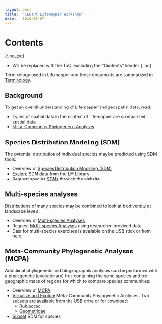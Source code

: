 ```yaml
---
layout: post
title:  "CENTRA Lifemapper Workshop"
date:   2018-05-07
---
```



# Contents
{:.no_toc}

* Will be replaced with the ToC, excluding the "Contents" header
{:toc}

Terminology used in Lifemapper and these documents are summarized in 
[Terminology](/terms).

## Background
To get an overall understanding of Lifemapper and geospatial data, read:
  * Types of spatial data in the context of Lifemapper are summarized 
    [spatial data](/researcher/spatialData)
  * [Meta-Community Phylogenetic Analyses](/researcher/mcpa)
  
## Species Distribution Modeling (SDM)
The potential distribution of individual species may be predicted using SDM tools:
  * Overview of [Species Distribution Modeling (SDM)](/researcher/sdm)
  * [Explore](/training/exploreData) SDM data from the LM Library
  * Request species [SDMs](/training/sdmTraining) through the website

## Multi-species analyses
Distributions of many species may be combined to look at biodiversity at 
landscape levels: 
  * Overview of [Multi-species Analyses](/researcher/rad)
  * Request [Multi-species Analyses](/training/boomTraining) using 
    researcher-provided data.
  * Data for multi-species exercises is available on the USB stick or from
    [here](http://yeti.lifemapper.org/dl/taiwan_boom_data.tar.gz).

## Meta-Community Phylogenetic Analyses (MCPA)
Additional phylogenetic and biogeographic analyses can be performed with 
a phylogenetic (evolutionary) tree containing the same species and 
bio-geographic maps of regions for which to compare species communities:
  * Overview of [MCPA](/researcher/mcpa)
  * [Visualize and Explore](/training/mcpaVizTraining) Meta-Community 
    Phylogenetic Analyses.  Two subsets are available from the USB drive
    or for download:
    * [Rubiaceae](http://yeti.lifemapper.org/dl/Rubiaceae.zip) 
    * [Geometridae](http://yeti.lifemapper.org/dl/Geometridae.zip) 
  * [Subset](/training/subsetTraining) SDM for species


